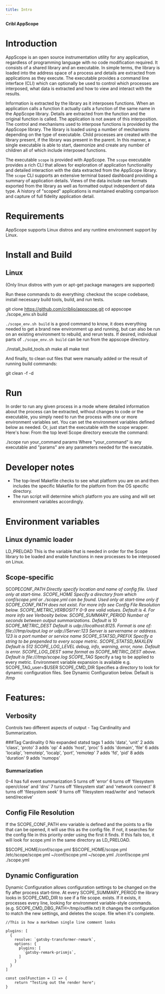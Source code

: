 ```yaml
---
title: Intro
---
```


**Cribl AppScope**

# Introduction

AppScope is an open source instrumentation utility for any application, regardless of programming language with no code modification required. It consists of a shared library and an executable. In simple terms, the library is loaded into the address space of a process and details are extracted from applications as they execute. The executable provides a command line interface (CLI) which can optionally be used to control which processes are interposed, what data is extracted and how to view and interact with the results.

Information is extracted by the library as it interposes functions. When an application calls a function it actually calls a function of the same name in the AppScope library. Details are extracted from the function and the original function is called. The application is not aware of this interposition. The control and mechanisms used to interpose functions is provided by the AppScope library. The library is loaded using a number of mechanisms depending on the type of executable. Child processes are created with the library present, if the library was present in the parent. In this manner, a single executable is able to start, daemonize and create any number of children all of which include interposed functions.

The executable `scope` is provided with AppScope. The `scope` executable provides a rich CLI that allows for exploration of application functionality and detailed interaction with the data extracted from the AppScope library. The `scope` CLI supports an extensive terminal based dashboard providing a summary of application details. Views of the data include raw formats exported from the library as well as formatted output independent of data type. A history of "scoped" applications is maintained enabling comparison and capture of full fidelity application detail.

# Requirements

AppScope supports Linux distros and any runtime environment support by Linux.

# Install and Build

## Linux

(Only linux distros with yum or apt-get package managers are supported)

Run these commands to do everything: checkout the scope codebase, install necessary build tools, build, and run tests.

git clone https://github.com/criblio/appscope.git
cd appscope
./scope_env.sh build

`./scope_env.sh build` is a good command to know, it does everything needed to get a brand new environment up and running, but can also be run on an existing environment to rebuild, and rerun tests. If desired, individual parts of `./scope_env.sh build` can be run from the appscope directory.

./install_build_tools.sh
make all
make test

And finally, to clean out files that were manually added or the result of running build commands:

git clean -f -d

# Run

In order to run any given process in a mode where detailed information about the process can be extracted, without changes to code or the executable, you simply need to run the process with one or more environment variables set. You can set the environment variables defined below as needed. Or, just start the executable with the scope wrapper. Here's how: From the top level Scope directory execute the command:

./scope run your_command params
Where "your_command" is any executable and "params" are any parameters needed for the executable.

# Developer notes

- The top-level Makefile checks to see what platform you are on and then includes the specific Makefile for the platform from the OS specific directory.
- The run script will determine which platform you are using and will set environment variables accordingly.

# Environment variables

## Linux dynamic loader

LD_PRELOAD
This is the variable that is needed in order for the Scope library to be loaded and enable functions in new processes to be interposed on Linux.

## Scope-specific

SCOPE*CONF_PATH
Directly specify location and name of config file. Used only at start-time.
SCOPE_HOME
Specify a directory from which conf/scope.yml or ./scope.yml can be found.
Used only at start-time only if SCOPE_CONF_PATH does not exist.
For more info see Config File Resolution below.
SCOPE_METRIC_VERBOSITY
0-9 are valid values. Default is 4. For more info see Verbosity below.
SCOPE_SUMMARY_PERIOD
Number of seconds between output summarizations. Default is 10
SCOPE_METRIC_DEST
Default is udp://localhost:8125. Format is one of: file:///tmp/output.log or
udp://Server:123
Server is servername or address. 123 is a port number or service name
SCOPE_STATSD_PREFIX
Specify a string to be prepended to every scope metric.
SCOPE_STATSD_MAXLEN
Default is 512
SCOPE_LOG_LEVEL
debug, info, warning, error, none. Default is error.
SCOPE_LOG_DEST
same format as SCOPE_METRIC_DEST above. Default is file:///tmp/scope.log
SCOPE_TAG*
Specify a tag to be applied to every metric.
Environment variable expansion is available e.g. SCOPE_TAG_user=$USER
SCOPE_CMD_DIR
Specifies a directory to look for dynamic configuration files.
See Dynamic Configuration below. Default is /tmp

# Features:

## Verbosity

Controls two different aspects of output - Tag Cardinality and Summarization.

###Tag Cardinality
0 No expanded statsd tags
1 adds 'data', 'unit'
2 adds 'class', 'proto'
3 adds 'op'
4 adds 'host', 'proc'
5 adds 'domain', 'file'
6 adds 'localip', 'remoteip', 'localp', 'port', 'remotep'
7 adds 'fd', 'pid'
8 adds 'duration'
9 adds 'numops'

### Summarization

0-4 has full event summarization
5 turns off 'error'
6 turns off 'filesystem open/close' and 'dns'
7 turns off 'filesystem stat' and 'network connect'
8 turns off 'filesystem seek'
9 turns off 'filesystem read/write' and 'network send/receive'

## Config File Resolution

If the SCOPE_CONF_PATH env variable is defined and the points to a file that can be opened, it will use this as the config file. If not, it searches for the config file in this priority order using the first it finds. If this fails too, it will look for scope.yml in the same directory as LD_PRELOAD.

$SCOPE_HOME/conf/scope.yml
$SCOPE_HOME/scope.yml
/etc/scope/scope.yml
~/conf/scope.yml
~/scope.yml
./conf/scope.yml
./scope.yml

## Dynamic Configuration

Dynamic Configuration allows configuration settings to be changed on the fly after process start-time. At every SCOPE_SUMMARY_PERIOD the library looks in SCOPE_CMD_DIR to see if a file scope.<pid> exists. If it exists, it processes every line, looking for environment variable-style commands. (e.g. SCOPE_CMD_DBG_PATH=/tmp/outfile.txt) It changes the configuration to match the new settings, and deletes the scope.<pid> file when it's complete.

```javascript{numberLines: true}
//This is how a markdown single line comment looks

plugins: [
  {
    resolve: `gatsby-transformer-remark`,
    options: {
      plugins: [
        `gatsby-remark-prismjs`,
      ]
    }
  }
]

const coolFunction = () => {
    return "Testing out the render here";
}
```
